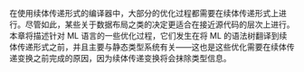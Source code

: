 在使用续体传递形式的编译器中，大部分的优化过程都需要在续体传递形式上进行。尽管如此，某些关于数据布局之类的决定更适合在接近源代码的层次上进行。本章将描述针对 ML 语言的一些优化过程，它们发生在将 ML 的语法树翻译到续体传递形式之前，并且主要与静态类型系统有关——这也是这些优化需要在续体传递变换之前完成的原因，因为续体传递变换将会抹除类型信息。
